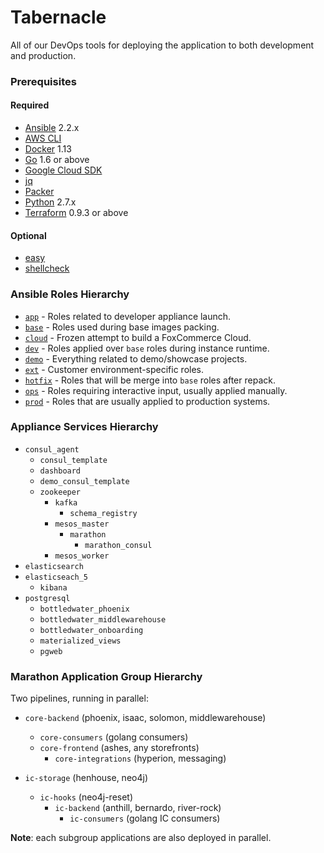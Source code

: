 # Tabernacle

All of our DevOps tools for deploying the application to both development and production.

### Prerequisites

#### Required

- [Ansible](https://ansible.com) 2.2.x
- [AWS CLI](https://aws.amazon.com/cli)
- [Docker](https://docker.com) 1.13
- [Go](https://golang.org) 1.6 or above
- [Google Cloud SDK](https://cloud.google.com/sdk/gcloud)
- [jq](https://stedolan.github.io/jq/)
- [Packer](https://packer.io)
- [Python](https://www.python.org) 2.7.x
- [Terraform](https://terraform.io) 0.9.3 or above

#### Optional

- [easy](https://github.com/kpashka/easy)
- [shellcheck](https://www.shellcheck.net)

### Ansible Roles Hierarchy

* [`app`](ansible/roles/app) - Roles related to developer appliance launch.
* [`base`](ansible/roles/base) - Roles used during base images packing.
* [`cloud`](ansible/roles/cloud) - Frozen attempt to build a FoxCommerce Cloud.
* [`dev`](ansible/roles/dev) - Roles applied over `base` roles during instance runtime.
* [`demo`](ansible/roles/demo) - Everything related to demo/showcase projects.
* [`ext`](ansible/roles/ext) - Customer environment-specific roles.
* [`hotfix`](ansible/roles/hotfix) - Roles that will be merge into `base` roles after repack.
* [`ops`](ansible/roles/ops) - Roles requiring interactive input, usually applied manually.
* [`prod`](ansible/roles/prod) - Roles that are usually applied to production systems.

### Appliance Services Hierarchy

* `consul_agent`
    * `consul_template`
    * `dashboard`
    * `demo_consul_template`
    * `zookeeper`
        * `kafka`
            * `schema_registry`
        * `mesos_master`
            * `marathon`
               * `marathon_consul`
        * `mesos_worker`
* `elasticsearch`
* `elasticseach_5`
    * `kibana`
* `postgresql`
    * `bottledwater_phoenix`
    * `bottledwater_middlewarehouse`
    * `bottledwater_onboarding`
    * `materialized_views`
    * `pgweb`

### Marathon Application Group Hierarchy

Two pipelines, running in parallel:

* `core-backend` (phoenix, isaac, solomon, middlewarehouse)
    * `core-consumers` (golang consumers)
    * `core-frontend` (ashes, any storefronts)
        * `core-integrations` (hyperion, messaging)

* `ic-storage` (henhouse, neo4j)
    * `ic-hooks` (neo4j-reset)
        * `ic-backend` (anthill, bernardo, river-rock)
            * `ic-consumers` (golang IC consumers)

**Note**: each subgroup applications are also deployed in parallel.
